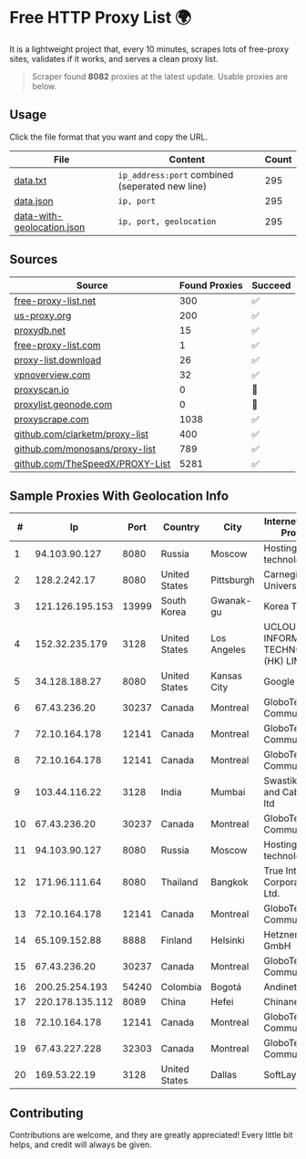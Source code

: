 
# Free HTTP Proxy List 🌍

It is a lightweight project that, every 10 minutes, scrapes lots of free-proxy sites, validates if it works, and serves a clean proxy list.


> Scraper found **8082** proxies at the latest update. Usable proxies are below.

## Usage

Click the file format that you want and copy the URL.


|File|Content|Count|
|----|-------|-----|
|[data.txt](https://raw.githubusercontent.com/themiralay/Proxy-List-World/master/data.txt)|`ip_address:port` combined (seperated new line)|295|
|[data.json](https://raw.githubusercontent.com/themiralay/Proxy-List-World/master/data.json)|`ip, port`|295|
|[data-with-geolocation.json](https://raw.githubusercontent.com/themiralay/Proxy-List-World/master/data-with-geolocation.json)|`ip, port, geolocation`|295|

## Sources

|Source|Found Proxies|Succeed|
|------|-------------|-------|
|[free-proxy-list.net](https://free-proxy-list.net)|300|✅|
|[us-proxy.org](https://www.us-proxy.org)|200|✅|
|[proxydb.net](http://proxydb.net)|15|✅|
|[free-proxy-list.com](https://free-proxy-list.com/?page=&port=&type%5B%5D=http&type%5B%5D=https&up_time=0&search=Search)|1|✅|
|[proxy-list.download](https://www.proxy-list.download/HTTP)|26|✅|
|[vpnoverview.com](https://vpnoverview.com/privacy/anonymous-browsing/free-proxy-servers)|32|✅|
|[proxyscan.io](https://www.proxyscan.io)|0|🚫|
|[proxylist.geonode.com](https://proxylist.geonode.com/api/proxy-list?limit=300&page=1&sort_by=lastChecked&sort_type=desc&protocols=http,https)|0|🚫|
|[proxyscrape.com](https://api.proxyscrape.com/v2/?request=displayproxies&protocol=http&timeout=10000&country=all&ssl=all&anonymity=all)|1038|✅|
|[github.com/clarketm/proxy-list](https://raw.githubusercontent.com/clarketm/proxy-list/master/proxy-list-raw.txt)|400|✅|
|[github.com/monosans/proxy-list](https://raw.githubusercontent.com/monosans/proxy-list/main/proxies/http.txt)|789|✅|
|[github.com/TheSpeedX/PROXY-List](https://raw.githubusercontent.com/TheSpeedX/PROXY-List/master/http.txt)|5281|✅|


## Sample Proxies With Geolocation Info

|#|Ip|Port|Country|City|Internet Service Provider|
|-|--|----|-------|----|-------------------------|
|1|94.103.90.127|8080|Russia|Moscow|Hosting technology LTD|
|2|128.2.242.17|8080|United States|Pittsburgh|Carnegie Mellon University|
|3|121.126.195.153|13999|South Korea|Gwanak-gu|Korea Telecom|
|4|152.32.235.179|3128|United States|Los Angeles|UCLOUD INFORMATION TECHNOLOGY (HK) LIMITED|
|5|34.128.188.27|8080|United States|Kansas City|Google LLC|
|6|67.43.236.20|30237|Canada|Montreal|GloboTech Communications|
|7|72.10.164.178|12141|Canada|Montreal|GloboTech Communications|
|8|72.10.164.178|12141|Canada|Montreal|GloboTech Communications|
|9|103.44.116.22|3128|India|Mumbai|Swastik Internet and Cables pvt. ltd|
|10|67.43.236.20|30237|Canada|Montreal|GloboTech Communications|
|11|94.103.90.127|8080|Russia|Moscow|Hosting technology LTD|
|12|171.96.111.64|8080|Thailand|Bangkok|True Internet Corporation CO. Ltd.|
|13|72.10.164.178|12141|Canada|Montreal|GloboTech Communications|
|14|65.109.152.88|8888|Finland|Helsinki|Hetzner Online GmbH|
|15|67.43.236.20|30237|Canada|Montreal|GloboTech Communications|
|16|200.25.254.193|54240|Colombia|Bogotá|Andinet ON Line|
|17|220.178.135.112|8089|China|Hefei|Chinanet|
|18|72.10.164.178|12141|Canada|Montreal|GloboTech Communications|
|19|67.43.227.228|32303|Canada|Montreal|GloboTech Communications|
|20|169.53.22.19|3128|United States|Dallas|SoftLayer|



## Contributing

Contributions are welcome, and they are greatly appreciated! Every
little bit helps, and credit will always be given.

